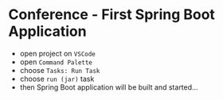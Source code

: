 # Conference - First Spring Boot Application

- open project on `VSCode`
- open `Command Palette`
- choose `Tasks: Run Task`
- choose `run (jar)` task
- then Spring Boot application will be built and started...
